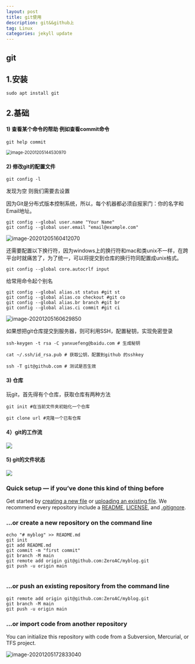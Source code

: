 ```yaml
---
layout: post
title: git使用
description: git&&github上
tag: Linux
categories: jekyll update
---
```


## git

## 1.安装

```shell
sudo apt install git
```

## 2.基础

#### 1) 查看某个命令的帮助 例如查看commit命令

```shell
git help commit
```

<img src="/home/zeroac/.config/Typora/typora-user-images/image-20201205144530970.png" alt="image-20201205144530970" style="zoom: 80%;" />

#### 2) 修改git的配置文件

```shell
git config -l
```

发现为空 则我们需要去设置

因为Git是分布式版本控制系统，所以，每个机器都必须自报家门：你的名字和Email地址。

```shell
git config --global user.name "Your Name"
git config --global user.email "email@example.com"
```

![image-20201205160412070](/home/zeroac/.config/Typora/typora-user-images/image-20201205160412070.png)

还需要配置以下换行符，因为windows上的换行符和mac和类unix不一样，在跨平台时就痛苦了，为了统一，可以将提交到仓库的换行符同配置成unix格式。

```shell
git config --global core.autocrlf input
```

给常用命令起个别名

```shell
git config --global alias.st status #git st
git config --global alias.co checkout #git co
git config --global alias.br branch #git br
git config --global alias.ci commit #git ci
```

![image-20201205160629850](/home/zeroac/.config/Typora/typora-user-images/image-20201205160629850.png)

如果想把git仓库提交到服务器，则可利用SSH，配置秘钥，实现免密登录

```
ssh-keygen -t rsa -C yanxuefeng@baidu.com # 生成秘钥

cat ~/.ssh/id_rsa.pub # 获取公钥，配置到github 的sshkey

ssh -T git@github.com # 测试是否生效
```

#### 3) 仓库

玩git，首先得有个仓库，获取仓库有两种方法

```shell
git init #在当前文件夹初始化一个仓库
```

```shell
git clone url #克隆一个已有仓库
```

#### 4）git的工作流

![](https://yanhaijing.com/blog/486.png)

#### 5) git的文件状态

![](https://yanhaijing.com/blog/487.png)

### **Quick setup** — if you’ve done this kind of thing before



Get started by [creating a new file](https://github.com/ZeroAC/myblog/new/main) or [uploading an existing file](https://github.com/ZeroAC/myblog/upload). We recommend every repository include a [README](https://github.com/ZeroAC/myblog/new/main?readme=1), [LICENSE](https://github.com/ZeroAC/myblog/new/main?filename=LICENSE.md), and [.gitignore](https://github.com/ZeroAC/myblog/new/main?filename=.gitignore).

### …or create a new repository on the command line



```
echo "# myblog" >> README.md
git init
git add README.md
git commit -m "first commit"
git branch -M main
git remote add origin git@github.com:ZeroAC/myblog.git
git push -u origin main
                
```

### …or push an existing repository from the command line



```
git remote add origin git@github.com:ZeroAC/myblog.git
git branch -M main
git push -u origin main
```

### …or import code from another repository

You can initialize this repository with code from a Subversion, Mercurial, or TFS project.

![image-20201205172833040](/home/zeroac/.config/Typora/typora-user-images/image-20201205172833040.png)




